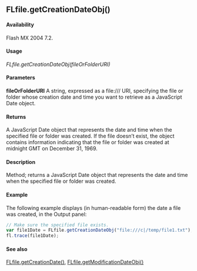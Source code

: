 ## FLfile.getCreationDateObj()

#### Availability

Flash MX 2004 7.2.

#### Usage

*FLfile.getCreationDateObj(fileOrFolderURI)*

#### Parameters

**fileOrFolderURI** A string, expressed as a file:/// URI, specifying the file or folder whose creation date and time you want to retrieve as a JavaScript Date object.

#### Returns

A JavaScript Date object that represents the date and time when the specified file or folder was created. If the file doesn’t exist, the object contains information indicating that the file or folder was created at midnight GMT on December 31, 1969.

#### Description

Method; returns a JavaScript Date object that represents the date and time when the specified file or folder was created.

#### Example

The following example displays (in human-readable form) the date a file was created, in the Output panel:

```javascript
// Make sure the specified file exists.
var file1Date = FLfile.getCreationDateObj("file:///c|/temp/file1.txt");
fl.trace(file1Date);
```

#### See also

[FLfile.getCreationDate()](../FLfile_object/FLfile4.md), [FLfile.getModificationDateObj()](../FLfile_object/FLfile7.md)
